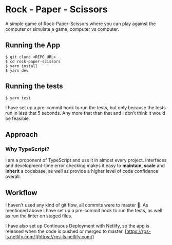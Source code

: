 # Rock - Paper - Scissors 

A simple game of Rock-Paper-Scissors where you can play against the computer or simulate a game, computer vs computer. 

## Running the App

    $ git clone <REPO_URL>  
    $ cd rock-paper-scissors  
    $ yarn install  
    $ yarn dev 

## Running the tests

    $ yarn test

I have set up a pre-commit hook to run the tests, but only because the tests run in less that 5 seconds. Any more that than that and I don't think it would be feasible.  

## Approach


### Why TypeScript?
I am a proponent of TypeScript and use it in almost every project. Interfaces and development-time error checking makes it easy to **maintain, scale** and **inherit** a codebase, as well as provide a higher level of code confidence overall.

## Workflow
I haven't used any kind of git flow, all commits were to master :cowboy_hat_face:. As mentioned above I have set up a pre-commit hook to run the tests, as well as run the linter on staged files.
 
I have also set up Continuous Deployment with Netlify, so the app is released when the code is pushed or merged to master. [https://rps-ls.netlify.com/](https://rps-ls.netlify.com/)

